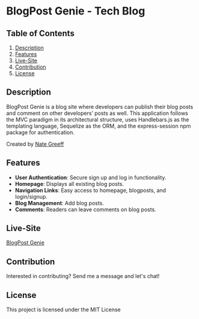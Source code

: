 # BlogPost Genie - Tech Blog

## Table of Contents

1. [Description](#description)
2. [Features](#features)
3. [Live-Site](#live-site)
4. [Contribution](#contribution)
5. [License](#license)

## Description

BlogPost Genie is a blog site where developers can publish their blog posts and comment on other developers’ posts as well. This application follows the MVC paradigm in its architectural structure, uses Handlebars.js as the templating language, Sequelize as the ORM, and the express-session npm package for authentication.

Created by [Nate Greeff](https://github.com/NateGreeff)

## Features

- **User Authentication**: Secure sign up and log in functionality.
- **Homepage**: Displays all existing blog posts.
- **Navigation Links**: Easy access to homepage, blogposts, and login/signup.
- **Blog Management**: Add blog posts.
- **Comments**: Readers can leave comments on blog posts.

## Live-Site

[BlogPost Genie](https://blogpost-genie-production.up.railway.app/)

## Contribution

Interested in contributing? Send me a message and let's chat!

## License

This project is licensed under the MIT License
